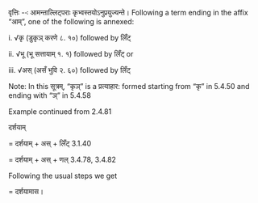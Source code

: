 

वृत्तिः --ः आमन्ताल्लिट्पराः कृभ्वस्तयोऽनुप्रयुज्यन्ते। Following a term ending in the affix “आम्”, one of the following is annexed:


i. √कृ (डुकृञ् करणे ८. १०) followed by लिँट्


ii. √भू (भू सत्तायाम् १. १) followed by लिँट् or


iii. √अस् (असँ भुवि २. ६०) followed by लिँट्


Note: In this सूत्रम्, “कृञ्” is a प्रत्याहार: formed starting from “कृ” in 5.4.50 and ending with “ञ्” in 5.4.58


Example continued from 2.4.81


दर्शयाम्


= दर्शयाम् + अस् + लिँट् 3.1.40


= दर्शयाम् + अस् + णल् 3.4.78, 3.4.82


Following the usual steps we get


= दर्शयामास।

